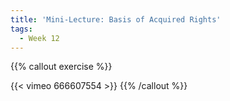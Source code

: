 ```yaml
---
title: 'Mini-Lecture: Basis of Acquired Rights'
tags:
  - Week 12
---
```


{{% callout exercise %}} 

{{< vimeo 666607554 >}}
{{% /callout %}}
